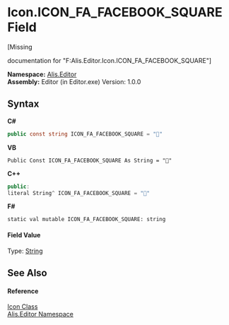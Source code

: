 # Icon.ICON_FA_FACEBOOK_SQUARE Field
 

\[Missing <summary> documentation for "F:Alis.Editor.Icon.ICON_FA_FACEBOOK_SQUARE"\]

**Namespace:**&nbsp;<a href="b150ade4-39de-a232-5f06-d3cdc1b2c538">Alis.Editor</a><br />**Assembly:**&nbsp;Editor (in Editor.exe) Version: 1.0.0

## Syntax

**C#**<br />
``` C#
public const string ICON_FA_FACEBOOK_SQUARE = ""
```

**VB**<br />
``` VB
Public Const ICON_FA_FACEBOOK_SQUARE As String = ""
```

**C++**<br />
``` C++
public:
literal String^ ICON_FA_FACEBOOK_SQUARE = ""
```

**F#**<br />
``` F#
static val mutable ICON_FA_FACEBOOK_SQUARE: string
```


#### Field Value
Type: <a href="https://docs.microsoft.com/dotnet/api/system.string" target="_blank">String</a>

## See Also


#### Reference
<a href="cc0f883c-67f8-f772-c6d7-a60b129f22a7">Icon Class</a><br /><a href="b150ade4-39de-a232-5f06-d3cdc1b2c538">Alis.Editor Namespace</a><br />